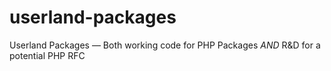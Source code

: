 # userland-packages
Userland Packages — Both working code for PHP Packages _AND_ R&amp;D for a potential PHP RFC
